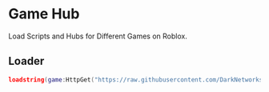 # Game Hub
Load Scripts and Hubs for Different Games on Roblox.
## Loader
```lua
loadstring(game:HttpGet("https://raw.githubusercontent.com/DarkNetworks/Game-Hub/main/Games/" .. game.PlaceId .. ".lua"))()
```

